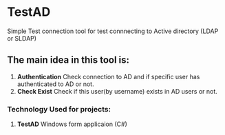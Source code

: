 # TestAD 
 Simple Test connection tool for test connnecting to Active directory (LDAP or SLDAP)

## The main idea in this tool is:
1. **Authentication** Check connection to AD and if specific user has authenticated to AD or not.
2. **Check Exist** Check if this user(by username) exists in AD users or not.
 

### Technology Used for projects:
1. **TestAD** Windows form applicaion (C#) 
